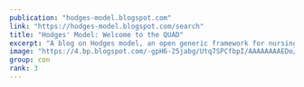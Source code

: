 ```yaml
---
publication: "hodges-model.blogspot.com"
link: "https://hodges-model.blogspot.com/search"
title: "Hodges' Model: Welcome to the QUAD"
excerpt: "A blog on Hodges model, an open generic framework for nursing, health, social care and education, supporting person centred and integrated care."
image: "https://4.bp.blogspot.com/-gpH6-25jabg/Utq7SPCfbpI/AAAAAAAAEDo/peOJa6HPmFc/s1600/hodgesmodelfig1.png"
group: con
rank: 3
---
```

